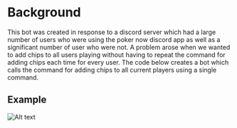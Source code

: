 # Background
 This bot was created in response to a discord server which had a large number of users who were using the poker now discord app
 as well as a significant number of user who were not. A problem arose when we wanted to add chips to all users playing without having to repeat the command for adding chips each time for every user. The code below creates a bot which calls the command for
 adding chips to all current players using a single command.

 ## Example
 ![Alt text](F:\Discord-Bot-Copy-for-Git\Images\Command.png "Typing Command")

